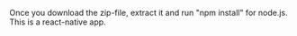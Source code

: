 Once you download the zip-file, extract it and run "npm install" for node.js. This is a react-native app.
